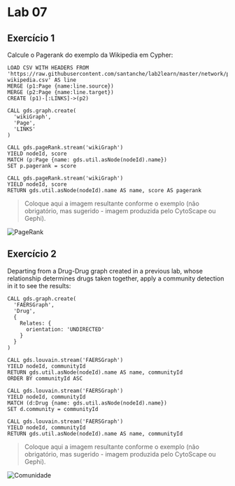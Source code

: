# Lab 07
## Exercício 1

Calcule o Pagerank do exemplo da Wikipedia em Cypher:

~~~cypher
LOAD CSV WITH HEADERS FROM 'https://raw.githubusercontent.com/santanche/lab2learn/master/network/pagerank/pagerank-wikipedia.csv' AS line
MERGE (p1:Page {name:line.source})
MERGE (p2:Page {name:line.target})
CREATE (p1)-[:LINKS]->(p2)

CALL gds.graph.create(
  'wikiGraph',
  'Page',
  'LINKS'
)

CALL gds.pageRank.stream('wikiGraph')
YIELD nodeId, score
MATCH (p:Page {name: gds.util.asNode(nodeId).name})
SET p.pagerank = score

CALL gds.pageRank.stream('wikiGraph')
YIELD nodeId, score
RETURN gds.util.asNode(nodeId).name AS name, score AS pagerank
~~~

> Coloque aqui a imagem resultante conforme o exemplo (não obrigatório, mas sugerido - imagem produzida pelo CytoScape ou Gephi).

![PageRank](images/pagerank-cytoscape.png)

## Exercício 2

Departing from a Drug-Drug graph created in a previous lab, whose relationship determines drugs taken together, apply a community detection in it to see the results:

~~~cypher
CALL gds.graph.create(
  'FAERSGraph',
  'Drug',
  {
    Relates: {
      orientation: 'UNDIRECTED'
    }
  }
)

CALL gds.louvain.stream('FAERSGraph')
YIELD nodeId, communityId
RETURN gds.util.asNode(nodeId).name AS name, communityId
ORDER BY communityId ASC

CALL gds.louvain.stream('FAERSGraph')
YIELD nodeId, communityId
MATCH (d:Drug {name: gds.util.asNode(nodeId).name})
SET d.community = communityId

CALL gds.louvain.stream('FAERSGraph')
YIELD nodeId, communityId
RETURN gds.util.asNode(nodeId).name AS name, communityId
~~~

> Coloque aqui a imagem resultante conforme o exemplo (não obrigatório, mas sugerido - imagem produzida pelo CytoScape ou Gephi).

![Comunidade](images/comunidade-cytoscape.png)
